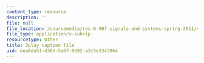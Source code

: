 ```yaml
---
content_type: resource
description: ''
file: null
file_location: /coursemedia/res-6-007-signals-and-systems-spring-2011/eea8da51d30d5a679d92a2c5e1343964_3UkGd3LK2NY.vtt
file_type: application/x-subrip
resourcetype: Other
title: 3play caption file
uid: eea8da51-d30d-5a67-9d92-a2c5e1343964
---
```

